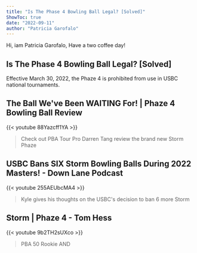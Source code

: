 ```yaml
---
title: "Is The Phase 4 Bowling Ball Legal? [Solved]"
ShowToc: true 
date: "2022-09-11"
author: "Patricia Garofalo" 
---
```


Hi, iam Patricia Garofalo, Have a two coffee day!
## Is The Phase 4 Bowling Ball Legal? [Solved]
 Effective March 30, 2022, the Phaze 4 is prohibited from use in USBC national tournaments.

## The Ball We've Been WAITING For! | Phaze 4 Bowling Ball Review
{{< youtube 88Yazcff1YA >}}
>Check out PBA Tour Pro Darren Tang review the brand new Storm Phaze 

## USBC Bans SIX Storm Bowling Balls During 2022 Masters! - Down Lane Podcast
{{< youtube 255AEUbcMA4 >}}
>Kyle gives his thoughts on the USBC's decision to ban 6 more Storm 

## Storm | Phaze 4 - Tom Hess
{{< youtube 9b2TH2sUXco >}}
>PBA 50 Rookie AND 

